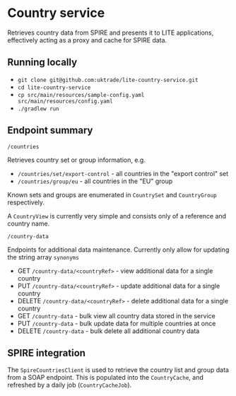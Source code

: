 # Country service

Retrieves country data from SPIRE and presents it to LITE applications, effectively acting as a proxy and cache for SPIRE data.

## Running locally

* `git clone git@github.com:uktrade/lite-country-service.git`
* `cd lite-country-service` 
* `cp src/main/resources/sample-config.yaml src/main/resources/config.yaml`
* `./gradlew run`

## Endpoint summary

`/countries`

Retrieves country set or group information, e.g.

* `/countries/set/export-control` - all countries in the "export control" set
* `/countries/group/eu` - all countries in the "EU" group

Known sets and groups are enumerated in `CountrySet` and `CountryGroup` respectively.

A `CountryView` is currently very simple and consists only of a reference and country name.

`/country-data`

Endpoints for additional data maintenance. Currently only allow for updating the string array `synonyms`

* GET `/country-data/<countryRef>` - view additional data for a single country
* PUT `/country-data/<countryRef>` - update additional data for a single country
* DELETE `/country-data/<countryRef>` - delete additional data for a single country
* GET `/country-data` - bulk view all country data stored in the service
* PUT `/country-data` - bulk update data for multiple countries at once
* DELETE `/country-data` - bulk delete all additional country data

## SPIRE integration

The `SpireCountriesClient` is used to retrieve the country list and group data from a SOAP endpoint. This is populated into 
the `CountryCache`, and refreshed by a daily job (`CountryCacheJob`).